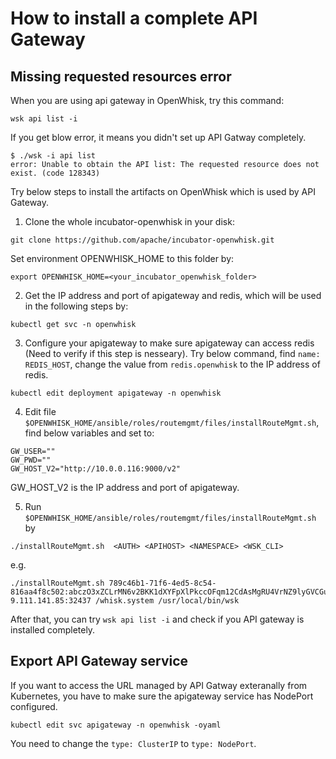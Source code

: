 # How to install a complete API Gateway

## Missing requested resources error

When you are using api gateway in OpenWhisk, try this command:
```
wsk api list -i
```
If you get blow error, it means you didn't set up API Gatway completely.
```
$ ./wsk -i api list
error: Unable to obtain the API list: The requested resource does not exist. (code 128343)
```
Try below steps to install the artifacts on OpenWhisk which is used by API Gateway.

1. Clone the whole incubator-openwhisk in your disk:
```
git clone https://github.com/apache/incubator-openwhisk.git
```
Set environment OPENWHISK_HOME to this folder by:
```
export OPENWHISK_HOME=<your_incubator_openwhisk_folder>
```

2. Get the IP address and port of apigateway and redis, which will be used in the following steps by:
```
kubectl get svc -n openwhisk
```

3. Configure your apigateway to make sure apigateway can access redis (Need to verify if this step is nesseary).
Try below command, find `name: REDIS_HOST`, change the value from `redis.openwhisk` to the IP address of redis.
```
kubectl edit deployment apigateway -n openwhisk
```

4. Edit file `$OPENWHISK_HOME/ansible/roles/routemgmt/files/installRouteMgmt.sh`, find below variables and set to:
```
GW_USER=""
GW_PWD=""
GW_HOST_V2="http://10.0.0.116:9000/v2"
```
GW_HOST_V2 is the IP address and port of apigateway.

5. Run `$OPENWHISK_HOME/ansible/roles/routemgmt/files/installRouteMgmt.sh` by 
```
./installRouteMgmt.sh  <AUTH> <APIHOST> <NAMESPACE> <WSK_CLI> 
```
e.g.
```
./installRouteMgmt.sh 789c46b1-71f6-4ed5-8c54-816aa4f8c502:abczO3xZCLrMN6v2BKK1dXYFpXlPkccOFqm12CdAsMgRU4VrNZ9lyGVCGuMDGIwP  9.111.141.85:32437 /whisk.system /usr/local/bin/wsk
```

After that, you can try `wsk api list -i` and check if you API gateway is installed completely.

## Export API Gateway service
If you want to access the URL managed by API Gatway exteranally from Kubernetes, you have to make sure the apigateway service has NodePort configured.
```
kubectl edit svc apigateway -n openwhisk -oyaml 
```
You need to change the `type: ClusterIP` to `type: NodePort`.
